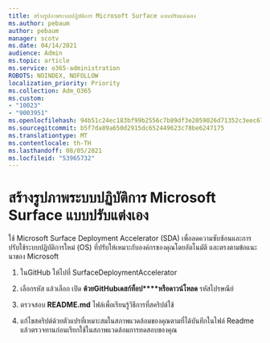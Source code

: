 ```yaml
---
title: สร้างรูปภาพระบบปฏิบัติการ Microsoft Surface แบบปรับแต่งเอง
ms.author: pebaum
author: pebaum
manager: scotv
ms.date: 04/14/2021
audience: Admin
ms.topic: article
ms.service: o365-administration
ROBOTS: NOINDEX, NOFOLLOW
localization_priority: Priority
ms.collection: Adm_O365
ms.custom:
- "10023"
- "9003951"
ms.openlocfilehash: 94b51c24ec183bf99b2556c7b89df3e2059026d71352c3eec67ff2cfc0cf31fb
ms.sourcegitcommit: b5f7da89a650d2915dc652449623c78be6247175
ms.translationtype: MT
ms.contentlocale: th-TH
ms.lasthandoff: 08/05/2021
ms.locfileid: "53965732"
---
```

# <a name="create-custom-microsoft-surface-operating-system-images"></a>สร้างรูปภาพระบบปฏิบัติการ Microsoft Surface แบบปรับแต่งเอง

ใช้ Microsoft Surface Deployment Accelerator (SDA) เพื่อลดความซับซ้อนและการปรับใช้ระบบปฏิบัติการใหม่ (OS) ที่ปรับให้เหมาะกับองค์กรของคุณโดยอัตโนมัติ และตรงตามข้อแนะนาของ Microsoft

1. ในGitHub ให้ไปที่ SurfaceDeploymentAccelerator

1. เลือกรหัส แล้วเลือก เปิด **ด้วยGitHubเดสก์ท็อป****หรือดาวน์โหลด** รหัสไปรษณีย์

1. ตรวจสอบ **README.md** ไฟล์เพื่อเรียนรู้วิธีการที่สคริปต์ใช้

1. แก้ไขสคริปต์ด้วยตัวแปรที่เหมาะสมในสภาพแวดล้อมของคุณตามที่ได้บันทึกในไฟล์ Readme แล้วตรวจทานก่อนเรียกใช้ในสภาพแวดล้อมการทดสอบของคุณ
